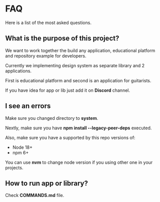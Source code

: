 # FAQ

Here is a list of the most asked questions.

## What is the purpose of this project? 

We want to work together the build any application, educational
platform and repository example for developers.

Currently we implementing design system
as separate library and 2 applications.

First is educational platform and second is an
application for guitarists.

If you have idea for app or lib just add it
on **Discord** channel.

## I see an errors

Make sure you changed directory to **system**.

Nextly, make sure you have **npm install --legacy-peer-deps**
executed.

Also, make sure you have a supported by this
repo versions of:

- Node 18+
- npm 6+

You can use **nvm** to change node version
if you using other one in your projects.

## How to run app or library? 

Check **COMMANDS.md** file.




